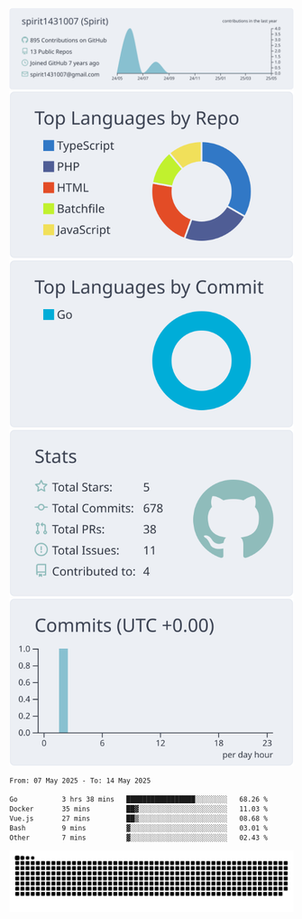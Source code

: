 [![](https://raw.githubusercontent.com/spirit1431007/spirit1431007/master/profile-summary-card-output/nord_bright/0-profile-details.svg)](https://git.io/spiritx)
[![](https://raw.githubusercontent.com/spirit1431007/spirit1431007/master/profile-summary-card-output/nord_bright/1-repos-per-language.svg)](https://git.io/spiritx) [![](https://raw.githubusercontent.com/spirit1431007/spirit1431007/master/profile-summary-card-output/nord_bright/2-most-commit-language.svg)](https://git.io/spiritx)
[![](https://raw.githubusercontent.com/spirit1431007/spirit1431007/master/profile-summary-card-output/nord_bright/3-stats.svg)](https://git.io/spiritx) [![](https://raw.githubusercontent.com/spirit1431007/spirit1431007/master/profile-summary-card-output/nord_bright/4-productive-time.svg)](https://git.io/spiritx)

<!--START_SECTION:waka-->

```txt
From: 07 May 2025 - To: 14 May 2025

Go           3 hrs 38 mins   █████████████████░░░░░░░░   68.26 %
Docker       35 mins         ██▓░░░░░░░░░░░░░░░░░░░░░░   11.03 %
Vue.js       27 mins         ██▒░░░░░░░░░░░░░░░░░░░░░░   08.68 %
Bash         9 mins          ▓░░░░░░░░░░░░░░░░░░░░░░░░   03.01 %
Other        7 mins          ▓░░░░░░░░░░░░░░░░░░░░░░░░   02.43 %
```

<!--END_SECTION:waka-->

![contribution](https://github.com/spirit1431007/spirit1431007/blob/output/github-contribution-grid-snake.svg)
